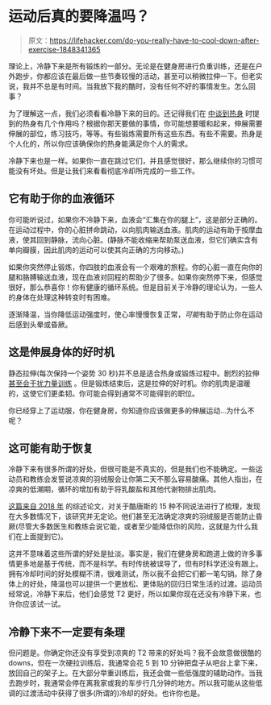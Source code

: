 # 运动后真的要降温吗？

> 原文：<https://lifehacker.com/do-you-really-have-to-cool-down-after-exercise-1848341365>

理论上，冷静下来是所有锻炼的一部分。无论是在健身房进行负重训练，还是在户外跑步，你都应该在最后做一些节奏较慢的活动，甚至可以稍微拉伸一下。但老实说，我并不总是有时间。当我放下我的酷时，没有任何不好的事情发生。怎么回事？



为了理解这一点，我们必须看看冷静下来的目的。还记得我们在 [中谈到热身](https://lifehacker.com/your-lifting-warmup-should-be-about-more-than-your-musc-1846862963) 时提到的热身有几个作用吗？根据你那天要做的事情，你可能想要暖和起来，伸展需要伸展的部位，练习技巧，等等。有些锻炼需要所有这些东西。有些不需要。热身是个人化的，所以你应该确保你的热身能满足你个人的需求。

冷静下来也是一样。如果你一直在跳过它们，并且感觉很好，那么继续你的习惯可能没有坏处。但是让我们来看看彻底冷却所完成的一些工作。

## 它有助于你的血液循环

你可能听说过，如果你不冷静下来，血液会“汇集在你的腿上”，这是部分正确的。在运动过程中，你的心脏拼命跳动，以向肌肉输送血液。肌肉的运动有助于按摩血液，使其回到静脉，流向心脏。(静脉不能收缩来帮助泵送血液，但它们确实含有单向瓣膜，因此肌肉的运动可以使其向正确的方向移动。)

如果你突然停止锻炼，你四肢的血液会有一个艰难的旅程。你的心脏一直在向你的腿和胳膊输送血液，现在血液对回程的帮助少了很多。如果你突然停下来，但感觉很好，那么恭喜你！你有健康的循环系统。但是目前关于冷静的理论认为，一些人的身体在处理这种转变时有困难。

逐渐降温，当你降低运动强度时，使心率慢慢恢复正常，*可能*有助于防止你在运动后感到头晕或昏厥。

## 这是伸展身体的好时机

静态拉伸(每次保持一个姿势 30 秒)并不总是适合热身或锻炼过程中。剧烈的拉伸 [甚至会干扰力量训练](https://lifehacker.com/the-truth-about-stretching-when-it-helps-and-when-it-d-1718270464) 。但是锻炼结束后，这是拉伸的好时机。你的肌肉是温暖的，这使它们更柔韧。你可能会得到通常不可能得到的职位。

你已经穿上了运动服，你在健身房，你知道你应该做更多的伸展运动...为什么不呢？

## 这可能有助于恢复

冷静下来有很多所谓的好处，但很可能是不真实的，但是我们也不能确定。一些运动员和教练会发誓说凉爽的羽绒服会让你第二天不那么容易酸痛。其他人指出，在凉爽的低潮期，循环的增加有助于将乳酸盐和其他代谢物排出肌肉。

[这篇来自 2018 年](https://www.ncbi.nlm.nih.gov/pmc/articles/PMC5999142/) 的综述论文，对关于酷唐斯的 15 种不同说法进行了梳理，发现在大多数情况下，该研究并无定论。他们甚至无法确定凉爽的羽绒服是否能防止昏厥(尽管大多数医生和教练会说它能，或者至少能降低你的风险，这就是为什么我们在上面提到它)。

这并不意味着这些所谓的好处是扯淡。事实是，我们在健身房和跑道上做的许多事情更多地是基于传统，而不是科学。有时传统被误导了，但有时科学还没有跟上。拥有冷却时间的好处模糊不清，很难测试，所以我不会把它们都一笔勾销。除了身体上的好处，降温也可以提供一个更放松、更体贴的回归日常生活的过渡。运动员经常说，冷静下来后，他们会感觉 T2 更好，所以如果你现在还没有冷静下来，也许你应该试一试。

## 冷静下来不一定要有条理

但问题是。你确定你还没有享受到凉爽的 T2 带来的好处吗？我不会故意做很酷的 downs，但在一次硬拉训练后，我通常会花 5 到 10 分钟把盘子从吧台上拿下来，放回自己的架子上。在大部分举重训练后，我还会做一些低强度的辅助动作。当我去跑步时，我通常会停在离我家或我的车步行几分钟的地方。所以我可能从这些低调的过渡活动中获得了很多(所谓的)冷却的好处。也许你也是。